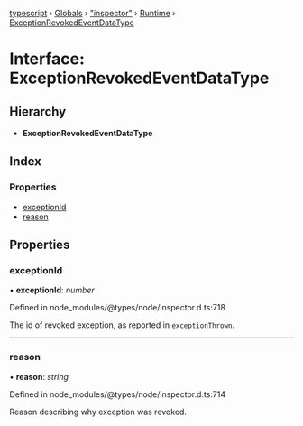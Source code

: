 [typescript](../README.md) › [Globals](../globals.md) › ["inspector"](../modules/_inspector_.md) › [Runtime](../modules/_inspector_.runtime.md) › [ExceptionRevokedEventDataType](_inspector_.runtime.exceptionrevokedeventdatatype.md)

# Interface: ExceptionRevokedEventDataType

## Hierarchy

* **ExceptionRevokedEventDataType**

## Index

### Properties

* [exceptionId](_inspector_.runtime.exceptionrevokedeventdatatype.md#exceptionid)
* [reason](_inspector_.runtime.exceptionrevokedeventdatatype.md#reason)

## Properties

###  exceptionId

• **exceptionId**: *number*

Defined in node_modules/@types/node/inspector.d.ts:718

The id of revoked exception, as reported in <code>exceptionThrown</code>.

___

###  reason

• **reason**: *string*

Defined in node_modules/@types/node/inspector.d.ts:714

Reason describing why exception was revoked.
